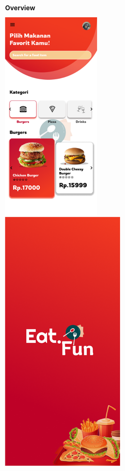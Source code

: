 ## Overview

<div style="float: right;">
    <img src="https://github.com/Lelegoyeng/Mobile-EatandFun/blob/main/assets/images/profile.png" alt="Gambar 1" width="300">
    <img src="https://github.com/Lelegoyeng/Mobile-EatandFun/blob/main/assets/images/splashscreen.png" alt="Gambar 2">
</div>
